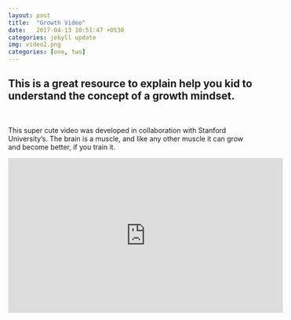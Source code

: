 ```yaml
---
layout: post
title:  "Growth Video"
date:   2017-04-13 10:51:47 +0530
categories: jekyll update
img: video2.png
categories: [one, two]
---
```


## This is a great resource to explain help you kid to understand the concept of a growth mindset.
<br>

This super cute video was developed in collaboration with Stanford University’s. The brain is a muscle, and like any other muscle it can grow and become better, if you train it.
<br>

<iframe width="560" height="315" src="https://www.youtube.com/embed/2zrtHt3bBmQ" frameborder="0" allowfullscreen></iframe>
